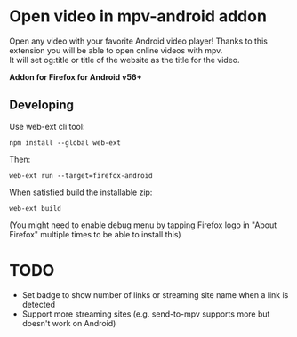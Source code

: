 # Open video in mpv-android addon

Open any video with your favorite Android video player! Thanks to this extension you will be able to open online videos with mpv.  
It will set og:title or title of the website as the title for the video.

**Addon for Firefox for Android v56+**    

## Developing

Use web-ext cli tool:

```
npm install --global web-ext
```

Then:

```
web-ext run --target=firefox-android
```

When satisfied build the installable zip:

```
web-ext build
```

(You might need to enable debug menu by tapping Firefox logo in "About Firefox" multiple times to be able to install this)  

# TODO
- Set badge to show number of links or streaming site name when a link is detected  
- Support more streaming sites (e.g. send-to-mpv supports more but doesn't work on Android)
